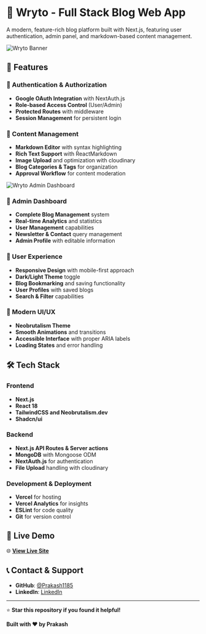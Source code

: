 # 🚀 Wryto - Full Stack Blog Web App

A modern, feature-rich blog platform built with Next.js, featuring user authentication, admin panel, and markdown-based content management.

![Wryto Banner](https://res.cloudinary.com/diboqh2zz/image/upload/v1753918618/wryto_hdjjmy.png)

## 🌟 Features

### 🔐 Authentication & Authorization
- **Google OAuth Integration** with NextAuth.js
- **Role-based Access Control** (User/Admin)
- **Protected Routes** with middleware
- **Session Management** for persistent login

### 📝 Content Management
- **Markdown Editor** with syntax highlighting
- **Rich Text Support** with ReactMarkdown
- **Image Upload** and optimization with cloudinary
- **Blog Categories & Tags** for organization
- **Approval Workflow** for content moderation

![Wryto Admin Dashboard](https://res.cloudinary.com/diboqh2zz/image/upload/v1753918953/wryto-ap_bnhvmr.png)
### 👑 Admin Dashboard
- **Complete Blog Management** system
- **Real-time Analytics** and statistics
- **User Management** capabilities
- **Newsletter & Contact** query management
- **Admin Profile** with editable information

### 👤 User Experience
- **Responsive Design** with mobile-first approach
- **Dark/Light Theme** toggle
- **Blog Bookmarking** and saving functionality
- **User Profiles** with saved blogs
- **Search & Filter** capabilities

### 🎨 Modern UI/UX
- **Neobrutalism Theme** 
- **Smooth Animations** and transitions
- **Accessible Interface** with proper ARIA labels
- **Loading States** and error handling

## 🛠️ Tech Stack

### Frontend
- **Next.js** 
- **React 18** 
- **TailwindCSS and Neobrutalism.dev** 
- **Shadcn/ui** 


### Backend
- **Next.js API Routes & Server actions**
- **MongoDB** with Mongoose ODM
- **NextAuth.js** for authentication
- **File Upload** handling with cloudinary

### Development & Deployment
- **Vercel** for hosting
- **Vercel Analytics** for insights
- **ESLint** for code quality
- **Git** for version control

## 🚀 Live Demo

🌐 **[View Live Site](https://wryto.vercel.app)**

## 📞 Contact & Support

- **GitHub**: [@Prakash1185](https://github.com/Prakash1185)
- **LinkedIn**: [LinkedIn](https://www.linkedin.com/in/prakash-kumar-b26183330/)

---

⭐ **Star this repository if you found it helpful!**

**Built with ❤️ by Prakash**